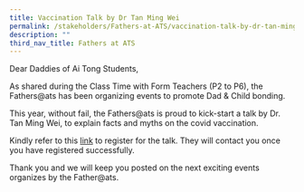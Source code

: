 ```yaml
---
title: Vaccination Talk by Dr Tan Ming Wei
permalink: /stakeholders/Fathers-at-ATS/vaccination-talk-by-dr-tan-ming-wei/
description: ""
third_nav_title: Fathers at ATS
---
```

Dear Daddies of Ai Tong Students,

As shared during the Class Time with Form Teachers (P2 to P6), the Fathers@ats has been organizing events to promote Dad & Child bonding.

This year, without fail, the Fathers@ats is proud to kick-start a talk by Dr. Tan Ming Wei, to explain facts and myths on the covid vaccination.

Kindly refer to this [link](/files/Vaccination%20Talk%20by%20Dr%20Tan%20Ming%20Wei%2027th%20Feb%202021.pdf) to register for the talk. They will contact you once you have registered successfully.

Thank you and we will keep you posted on the next exciting events organizes by the Father@ats.